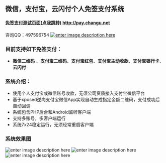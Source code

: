 ## 微信，支付宝，云闪付个人免签支付系统

#### [免签支付测试页面(点我跳转)](http://pay.changu.net/pay) http://pay.changu.net
咨询QQ：497596754 [![enter image description here](http://wpa.qq.com/pa?p=2:497596754:51)](http://wpa.qq.com/msgrd?v=3&uin=497596754&site=qq&menu=yes)

### 目前支持如下免签支付：
 - **微信二维码** 、**支付宝二维码**、**支付宝红包**、**支付宝主动收款**、**支付宝银行卡**、**云闪付**

### 系统介绍：
- 使用个人支付宝或微信账号收款，无须公司资质接入支付宝微信平台
- 基于xposed逆向支付宝微信App实现自动生成指定金额二维码，支付成功后自动回调
- 系统包含PHP后台和Android监听客户端
- 支持多账号，多客户端运行
- 系统7x24稳定运行，无须经常重启客户端

### 系统效果图
![enter image description here](https://raw.githubusercontent.com/wxs2/xposed-pay/blob/master/home.png)
![enter image description here](https://raw.githubusercontent.com/wxs2/xposed-pay/blob/master/demo2.png)
![enter image description here](https://raw.githubusercontent.com/wxs2/xposed-pay/blob/master/order-list.png)
